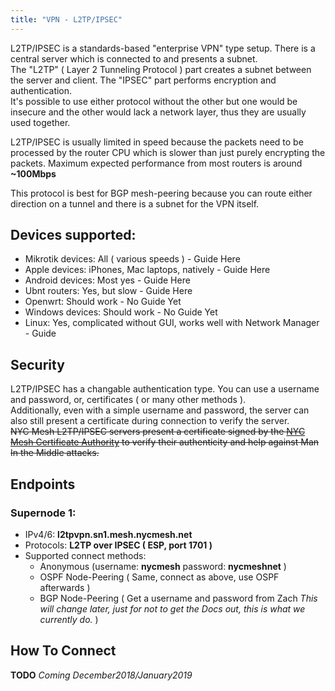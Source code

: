 ```yaml
---
title: "VPN - L2TP/IPSEC" 
---
```


L2TP/IPSEC is a standards-based "enterprise VPN" type setup. There is a central server which is connected to and presents a subnet.  
The "L2TP" ( Layer 2 Tunneling Protocol ) part creates a subnet between the server and client. The "IPSEC" part performs encryption and authentication.  
It's possible to use either protocol without the other but one would be insecure and the other would lack a network layer, thus they are usually used together.

L2TP/IPSEC is usually limited in speed because the packets need to be processed by the router CPU which is slower than just purely encrypting the packets. Maximum expected performance from most routers is around **~100Mbps**

This protocol is best for BGP mesh-peering because you can route either direction on a tunnel and there is a subnet for the VPN itself.

## Devices supported:
* Mikrotik devices: All ( various speeds ) - Guide Here
* Apple devices: iPhones, Mac laptops, natively - Guide Here
* Android devices: Most yes - Guide Here
* Ubnt routers: Yes, but slow - Guide Here
* Openwrt: Should work - No Guide Yet
* Windows devices: Should work - No Guide Yet
* Linux: Yes, complicated without GUI, works well with Network Manager - Guide


## Security
L2TP/IPSEC has a changable authentication type. You can use a username and password, or, certificates ( or many other methods ).  
Additionally, even with a simple username and password, the server can also still present a certificate during connection to verify the server.  
~~NYC Mesh L2TP/IPSEC servers present a certificate signed by the [NYC Mesh Certificate Authority](/security/ca) to verify their authenticity and help against Man In the Middle attacks.~~

## Endpoints

### Supernode 1:
 * IPv4/6: **l2tpvpn.sn1.mesh.nycmesh.net**
 * Protocols: **L2TP over IPSEC ( ESP, port 1701 )**
 * Supported connect methods:
   * Anonymous (username: **nycmesh** password: **nycmeshnet** )
   * OSPF Node-Peering ( Same, connect as above, use OSPF afterwards )
   * BGP Node-Peering ( Get a username and password from Zach _This will change later, just for not to get the Docs out, this is what we currently do._ )

## How To Connect
**TODO** _Coming December2018/January2019_
